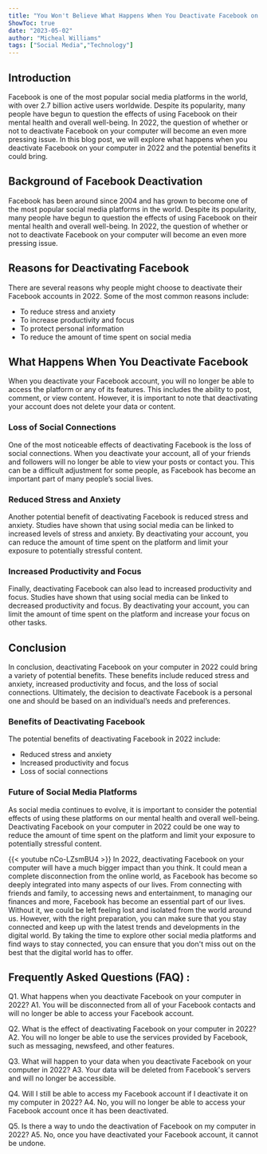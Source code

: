 ```yaml
---
title: "You Won't Believe What Happens When You Deactivate Facebook on Your Computer in 2022!"
ShowToc: true 
date: "2023-05-02"
author: "Micheal Williams" 
tags: ["Social Media","Technology"]
---
```

## Introduction

Facebook is one of the most popular social media platforms in the world, with over 2.7 billion active users worldwide. Despite its popularity, many people have begun to question the effects of using Facebook on their mental health and overall well-being. In 2022, the question of whether or not to deactivate Facebook on your computer will become an even more pressing issue. In this blog post, we will explore what happens when you deactivate Facebook on your computer in 2022 and the potential benefits it could bring. 

## Background of Facebook Deactivation 

Facebook has been around since 2004 and has grown to become one of the most popular social media platforms in the world. Despite its popularity, many people have begun to question the effects of using Facebook on their mental health and overall well-being. In 2022, the question of whether or not to deactivate Facebook on your computer will become an even more pressing issue. 

## Reasons for Deactivating Facebook

There are several reasons why people might choose to deactivate their Facebook accounts in 2022. Some of the most common reasons include: 

* To reduce stress and anxiety 
* To increase productivity and focus 
* To protect personal information 
* To reduce the amount of time spent on social media 

## What Happens When You Deactivate Facebook 

When you deactivate your Facebook account, you will no longer be able to access the platform or any of its features. This includes the ability to post, comment, or view content. However, it is important to note that deactivating your account does not delete your data or content. 

### Loss of Social Connections 

One of the most noticeable effects of deactivating Facebook is the loss of social connections. When you deactivate your account, all of your friends and followers will no longer be able to view your posts or contact you. This can be a difficult adjustment for some people, as Facebook has become an important part of many people’s social lives. 

### Reduced Stress and Anxiety

Another potential benefit of deactivating Facebook is reduced stress and anxiety. Studies have shown that using social media can be linked to increased levels of stress and anxiety. By deactivating your account, you can reduce the amount of time spent on the platform and limit your exposure to potentially stressful content. 

### Increased Productivity and Focus

Finally, deactivating Facebook can also lead to increased productivity and focus. Studies have shown that using social media can be linked to decreased productivity and focus. By deactivating your account, you can limit the amount of time spent on the platform and increase your focus on other tasks. 

## Conclusion

In conclusion, deactivating Facebook on your computer in 2022 could bring a variety of potential benefits. These benefits include reduced stress and anxiety, increased productivity and focus, and the loss of social connections. Ultimately, the decision to deactivate Facebook is a personal one and should be based on an individual’s needs and preferences. 

### Benefits of Deactivating Facebook 

The potential benefits of deactivating Facebook in 2022 include: 

* Reduced stress and anxiety 
* Increased productivity and focus 
* Loss of social connections 

### Future of Social Media Platforms 

As social media continues to evolve, it is important to consider the potential effects of using these platforms on our mental health and overall well-being. Deactivating Facebook on your computer in 2022 could be one way to reduce the amount of time spent on the platform and limit your exposure to potentially stressful content.

{{< youtube nCo-LZsmBU4 >}} 
In 2022, deactivating Facebook on your computer will have a much bigger impact than you think. It could mean a complete disconnection from the online world, as Facebook has become so deeply integrated into many aspects of our lives. From connecting with friends and family, to accessing news and entertainment, to managing our finances and more, Facebook has become an essential part of our lives. Without it, we could be left feeling lost and isolated from the world around us. However, with the right preparation, you can make sure that you stay connected and keep up with the latest trends and developments in the digital world. By taking the time to explore other social media platforms and find ways to stay connected, you can ensure that you don't miss out on the best that the digital world has to offer.

## Frequently Asked Questions (FAQ) :
Q1. What happens when you deactivate Facebook on your computer in 2022?
A1. You will be disconnected from all of your Facebook contacts and will no longer be able to access your Facebook account.

Q2. What is the effect of deactivating Facebook on your computer in 2022?
A2. You will no longer be able to use the services provided by Facebook, such as messaging, newsfeed, and other features.

Q3. What will happen to your data when you deactivate Facebook on your computer in 2022?
A3. Your data will be deleted from Facebook's servers and will no longer be accessible.

Q4. Will I still be able to access my Facebook account if I deactivate it on my computer in 2022?
A4. No, you will no longer be able to access your Facebook account once it has been deactivated.

Q5. Is there a way to undo the deactivation of Facebook on my computer in 2022?
A5. No, once you have deactivated your Facebook account, it cannot be undone.


